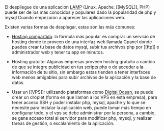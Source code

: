 El despliegue de una aplicación [LAMP](https://es.wikipedia.org/wiki/LAMP) (Linux, Apache, [[MySQL]], PHP) puede ser de los más conocidos y populares dado la popularidad de php y mysql Cuando empezaron a aparecer las aplicaciones web.

Existen varias formas de desplegar, estas son las más comunes:

- [Hosting compartido](https://es.wikipedia.org/wiki/Alojamiento_web): la fórmula más popular es comprar un servicio de hosting donde te proveen de una interfaz web llamada Cpanel donde puedes crear tu base de datos mysql, subir tus archivos php por [[ftp]] o administrador web y tener tu app en minutos.
    
- Hosting gratuito: Algunas empresas proveen hosting gratuito a cambio de que se integre publicidad en tus scripts php o de acceder a la información de tu sitio, sin embargo estas tienden a tener interfaces web menos amigables para subir archivos de la aplicación y la base de datos.
    
- Usar un [[VPS]]: utilizando plataformas como [Digital Ocean](https://www.digitalocean.com/), se puede crear un droplet (forma en que llaman a los VPS en esta empresa), para tener acceso SSH y poder instalar php, mysql, apache y lo que se necesite para instalar la aplicación web, puede tomar más tiempo en configurar todo, y el vps se debe administrar por la persona, a cambio, se gana acceso total al servidor para modificar php, mysql, y realizar tareas de gestión, o escalamiento de la aplicación.